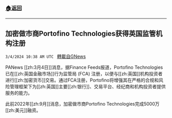 ###  [:house:返回](README.md)
---


## 加密做市商Portofino Technologies获得英国监管机构注册
`3/4/2024 10:38 AM UTC ` [轉載自GNews](https://gnews.org/articles/2363301)

PANews [[zh:3月4日]]消息，据Finance Feeds报道，Portofino Technologies已在[[zh:英国金融市场]]行为监管局 (FCA) 注册，以便与[[zh:英国]]机构投资者进行[[zh:加密货币]]交易。通过FCA注册，Portofino将增强其在严格的合规和风险管理框架下为[[zh:英国]]主要[[zh:银行]]、交易平台、经纪商和机构投资者提供服务的能力。

此前2022年[[zh:9月]]消息，加密做市商Portofino Technologies完成5000万[[zh:美元]]融资。
